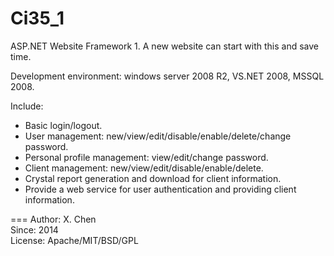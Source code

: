 Ci35_1
======

ASP.NET Website Framework 1. A new website can start with this and save time.

Development environment: windows server 2008 R2, VS.NET 2008, MSSQL 2008.

Include:
- Basic login/logout.
- User management: new/view/edit/disable/enable/delete/change password.
- Personal profile management: view/edit/change password.
- Client management: new/view/edit/disable/enable/delete.
- Crystal report generation and download for client information.
- Provide a web service for user authentication and providing client information.

  
===
Author:  X. Chen  
Since:   2014  
License: Apache/MIT/BSD/GPL
